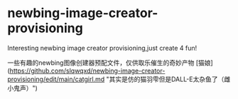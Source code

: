 # newbing-image-creator-provisioning
Interesting newbing image creator provisioning,just create 4 fun!

一些有趣的newbing图像创建器预配文件，仅供取乐催生的奇妙产物
[猫娘] (https://github.com/slqwqxd/newbing-image-creator-provisioning/edit/main/catgirl.md "其实是仿的猫羽雫但是DALL-E太杂鱼了（雌小鬼声）")
